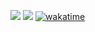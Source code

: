<!--
**ameetmadan/ameetmadan** is a ✨ _special_ ✨ repository because its `README.md` (this file) appears on your GitHub profile.
-->

![](https://wakatime.com/share/@ameetmadan/89713aa7-9055-4451-83a3-07d20158f9b1.svg)
![](https://wakatime.com/share/@ameetmadan/305b4e51-1e3b-4d03-9d3f-6712f7edaacb.svg)
[![wakatime](https://wakatime.com/badge/user/f7f544be-c0dc-4316-96d1-420af5f25877.svg)](https://wakatime.com/@f7f544be-c0dc-4316-96d1-420af5f25877)
